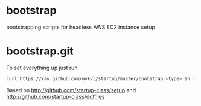 bootstrap
=========

bootstrapping scripts for headless AWS EC2 instance setup



bootstrap.git
============

To set everything up just run
```sh
curl https://raw.github.com/mvkvl/startup/master/bootstrap_<type>.sh | bash
```

Based on http://github.com/startup-class/setup and http://github.com/startup-class/dotfiles
